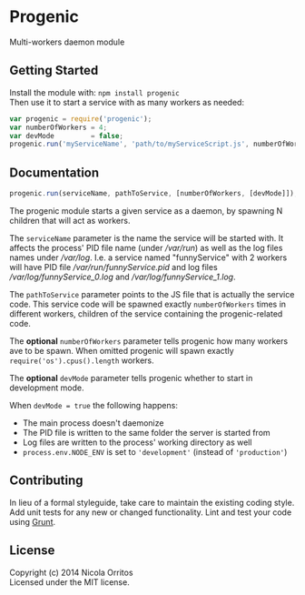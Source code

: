 # Progenic

Multi-workers daemon module


## Getting Started

Install the module with: `npm install progenic`  
Then use it to start a service with as many workers as needed:

```js
var progenic = require('progenic');
var numberOfWorkers = 4;
var devMode         = false;
progenic.run('myServiceName', 'path/to/myServiceScript.js', numberOfWorkers, devMode);
```


## Documentation

```js
progenic.run(serviceName, pathToService, [numberOfWorkers, [devMode]]);
```

The progenic module starts a given service as a daemon, by spawning N children that will act as workers.

The `serviceName` parameter is the name the service will be started with.
It affects the process' PID file name (under _/var/run_) as well as the log files names under _/var/log_.
I.e. a service named "funnyService" with 2 workers will have PID file _/var/run/funnyService.pid_ and log files _/var/log/funnyService_0.log_ and _/var/log/funnyService_1.log_.

The `pathToService` parameter points to the JS file that is actually the service code.
This service code will be spawned exactly `numberOfWorkers` times in different workers, children of the service containing the progenic-related code.

The **optional** `numberOfWorkers` parameter tells progenic how many workers ave to be spawn.
When omitted progenic will spawn exactly `require('os').cpus().length` workers.

The **optional** `devMode` parameter tells progenic whether to start in development mode.

When `devMode = true` the following happens:
- The main process doesn't daemonize
- The PID file is written to the same folder the server is started from
- Log files are written to the process' working directory as well
- `process.env.NODE_ENV` is set to `'development'` (instead of `'production'`)


## Contributing

In lieu of a formal styleguide, take care to maintain the existing coding style. Add unit tests for any new or changed functionality. Lint and test your code using [Grunt](http://gruntjs.com).


## License

Copyright (c) 2014 Nicola Orritos  
Licensed under the MIT license.
